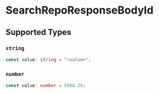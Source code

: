 # SearchRepoResponseBodyId


## Supported Types

### `string`

```typescript
const value: string = "<value>";
```

### `number`

```typescript
const value: number = 5008.28;
```

